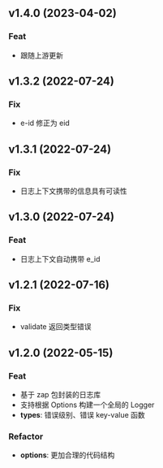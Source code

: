 ## v1.4.0 (2023-04-02)

### Feat

- 跟随上游更新

## v1.3.2 (2022-07-24)

### Fix

- e-id 修正为 eid

## v1.3.1 (2022-07-24)

### Fix

- 日志上下文携带的信息具有可读性

## v1.3.0 (2022-07-24)

### Feat

- 日志上下文自动携带 e_id

## v1.2.1 (2022-07-16)

### Fix

- validate 返回类型错误

## v1.2.0 (2022-05-15)

### Feat

- 基于 zap 包封装的日志库
- 支持根据 Options 构建一个全局的 Logger
- **types**: 错误级别、错误 key-value 函数

### Refactor

- **options**: 更加合理的代码结构
